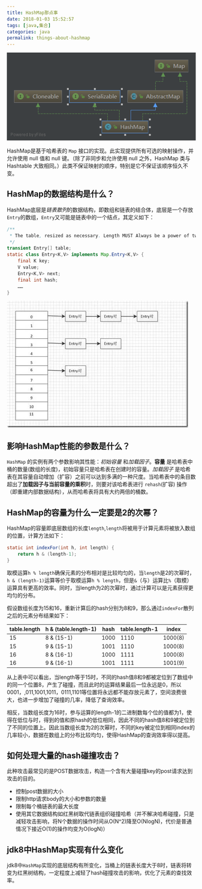 ```yaml
---
title: HashMap那点事
date: 2018-01-03 15:52:57
tags: [java,集合]
categories: java
permalink: things-about-hashmap
---
```

![HashMap继承机构](/uploads/notes/HashMap.png)
<!--more-->

HashMap是基于哈希表的 `Map` 接口的实现。此实现提供所有可选的映射操作，并允许使用 null 值和 null 键。（除了非同步和允许使用 null 之外，HashMap 类与 Hashtable 大致相同。）此类不保证映射的顺序，特别是它不保证该顺序恒久不变。
## HashMap的数据结构是什么？ ##
HashMap底层是*链表散列*的数据结构，即数组和链表的结合体，底层是一个存放`Entry`的数组，`Entry`又可能是链表中的一个结点，其定义如下：
```java
/** 
 * The table, resized as necessary. Length MUST Always be a power of two. 
 */  
transient Entry[] table;  
static class Entry<K,V> implements Map.Entry<K,V> {  
    final K key;  
    V value;  
    Entry<K,V> next;  
    final int hash;  
    ……  
}  
```
![HashMap数据结构](/uploads/notes/HashMap-data-structure.jpg)
## 影响HashMap性能的参数是什么？ ##
`HashMap` 的实例有两个参数影响其性能：*初始容量* 和*加载因子*。**容量** 是哈希表中桶的数量(数组的长度)，初始容量只是哈希表在创建时的容量。*加载因子* 是哈希表在其容量自动增加（扩容）之前可以达到多满的一种尺度。当哈希表中的条目数超出了**加载因子与当前容量的乘积**时，则要对该哈希表进行 `rehash`(扩容) 操作（即重建内部数据结构），从而哈希表将具有大约两倍的桶数。

## HashMap的容量为什么一定要是2的次幂？ ##
HashMap的容量即底层数组的长度`length`,`length`将被用于计算元素将被放入数组的位置，计算方法如下：
```java
static int indexFor(int h, int length) {  
    return h & (length-1);  
} 
```
取模运算`h % length`确保元素的分布相对是比较均匀的，当`length`是2的次幂时，`h & (length-1)`运算等价于取模运算`h % length`，但是`&`（与）运算比`%`（取模）运算具有更高的效率。同时，当length为2的次幂时，通过计算可以是元素获得更均匀的分布。

假设数组长度为15和16，重新计算后的hash分别为8和9，那么通过`indexFor`散列之后的元素分布结果如下：

table.length|h & (table.length-1)|hash|table.length-1|index
---|---|---|---|---
15|8 & (15-1)|1000|1110|1000(8)
15|9 & (15-1)|1001|1110|1000(8)
16|8 & (16-1)|1000|1111|1000(8)
16|9 & (16-1)|1001|1111|1001(9)

从上表中可以看出，当length等于15时，不同的hash值8和9都被定位到了数组中的同一个位置8，产生了碰撞，而且此时的运算结果最后一位永远是0，所以0001，,011,1001,1011，0111,1101等位置将永远都不能存放元素了，空间浪费很大，也进一步增加了碰撞的几率，降低了查询效率。

相反，当数组长度为16时，参与运算的length-1的二进制数每个位的值都为1，使得在低位与时，得到的值和原hash的低位相同，因此不同的hash值8和9被定位到了不同的位置上。因此当数组长度为2的次幂时，不同的key被定位到相同index的几率较小，数据在数组上的分布比较均匀，使得HashMap的查询效率得以提高。

## 如何处理大量的hash碰撞攻击？ ##
此种攻击最常见的是POST数据攻击，构造一个含有大量碰撞key的post请求达到攻击的目的。
- 控制post数据的大小
- 限制http请求body的大小和参数的数量
- 限制每个桶链表的最大长度
- 使用其它数据结构如红黑树取代链表组织碰撞哈希（并不解决哈希碰撞，只是减轻攻击影响，将N个数据的操作时间从O(N^2)降至O(NlogN)，代价是普通情况下接近O(1)的操作均变为O(logN)）

## jdk8中HashMap实现有什么变化 ##

jdk8中`HashMap`实现的底层结构有所变化，当桶上的链表长度大于8时，链表将转变为红黑树结构，一定程度上减轻了hash碰撞攻击的影响，优化了元素的查找效率。





